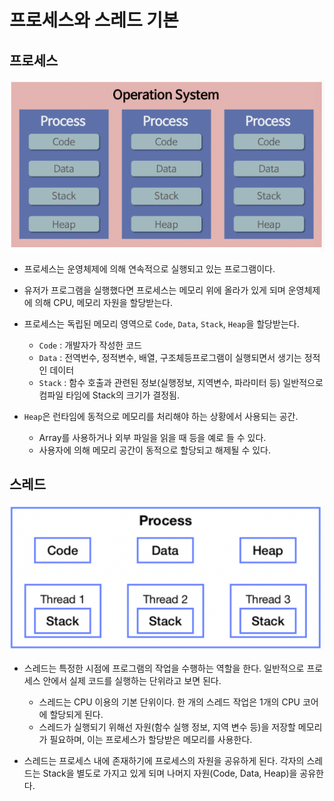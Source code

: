 # 프로세스와 스레드 기본

## 프로세스
![프로세스](images/img1.png)
- 프로세스는 운영체제에 의해 연속적으로 실행되고 있는 프로그램이다.  
- 유저가 프로그램을 실행했다면 프로세스는 메모리 위에 올라가 있게 되며 운영체제에 의해 CPU, 메모리 자원을 할당받는다.
- 프로세스는 독립된 메모리 영역으로 `Code`, `Data`, `Stack`, `Heap`을 할당받는다.   
    - `Code` : 개발자가 작성한 코드
    - `Data` : 전역번수, 정적변수, 배열, 구조체등프로그램이 실행되면서 생기는 정적인 데이터
    - `Stack` : 함수 호출과 관련된 정보(실행정보, 지역변수, 파라미터 등) 일반적으로 컴파일 타임에 Stack의 크기가 결정됨.

- `Heap`은 런타임에 동적으로 메모리를 처리해야 하는 상황에서 사용되는 공간.
    - Array를 사용하거나 외부 파일을 읽을 때 등을 예로 들 수 있다.
    - 사용자에 의해 메모리 공간이 동적으로 할당되고 해제될 수 있다.  


## 스레드
![스레드](images/img2.png)
- 스레드는 특정한 시점에 프로그램의 작업을 수행하는 역할을 한다. 일반적으로 프로세스 안에서 실제 코드를 실행하는 단위라고 보면 된다.
    - 스레드는 CPU 이용의 기본 단위이다. 한 개의 스레드 작업은 1개의 CPU 코어에 할당되게 된다.
    - 스레드가 실행되기 위해선 자원(함수 실행 정보, 지역 변수 등)을 저장할 메모리가 필요하며, 이는 프로세스가 할당받은 메모리를 사용한다.  

- 스레드는 프로세스 내에 존재하기에 프로세스의 자원을 공유하게 된다. 각자의 스레드는 Stack을 별도로 가지고 있게 되며 나머지 자원(Code, Data, Heap)을 공유한다.  
